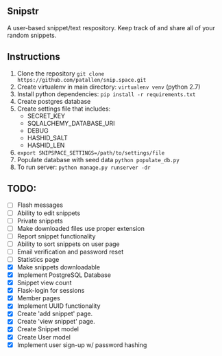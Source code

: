 ## Snipstr
A user-based snippet/text respository. Keep track of and share all of your random snippets.

## Instructions
1. Clone the repository `git clone https://github.com/patallen/snip.space.git`
1. Create virtualenv in main directory: `virtualenv venv` (python 2.7)
1. Install python dependencies: `pip install -r requirements.txt`
1. Create postgres database
1. Create settings file that includes:
	- SECRET_KEY
	- SQLALCHEMY_DATABASE_URI
	- DEBUG
	- HASHID_SALT
	- HASHID_LEN
1. `export SNIPSPACE_SETTINGS=/path/to/settings/file`
1. Populate database with seed data `python populate_db.py`
1. To run server: `python manage.py runserver -dr`

## TODO:
- [ ] Flash messages
- [ ] Ability to edit snippets 
- [ ] Private snippets
- [ ] Make downloaded files use proper extension
- [ ] Report snippet functionality
- [ ] Ability to sort snippets on user page
- [ ] Email verification and password reset
- [ ] Statistics page
- [x] Make snippets downloadable
- [x] Implement PostgreSQL Database
- [x] Snippet view count
- [x] Flask-login for sessions
- [x] Member pages
- [x] Implement UUID functionality
- [x] Create 'add snippet' page.
- [x] Create 'view snippet' page.
- [x] Create Snippet model
- [x] Create User model
- [x] Implement user sign-up w/ password hashing
